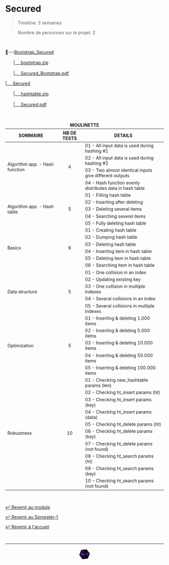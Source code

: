 # Secured

> Timeline: 3 semaines

> Nombre de personnes sur le projet: 2

<br>

📂---[Bootstrap_Secured](https://github.com/Studio-17/Epitech-Subjects/tree/main/Semester-1/B-CPE-110/Secured/Bootstrap_Secured)

ㅤㅤ|\_\_\_[bootstrap.zip](https://github.com/Studio-17/Epitech-Subjects/blob/main/Semester-1/B-CPE-110/Secured/Bootstrap_Secured/bootstrap.zip)

ㅤㅤ|\_\_\_[Secured_Bootstrap.pdf](https://github.com/Studio-17/Epitech-Subjects/blob/main/Semester-1/B-CPE-110/Secured/Bootstrap_Secured/Secured_Bootstrap.pdf)

|\_\_\_[Secured](https://github.com/Studio-17/Epitech-Subjects/tree/main/Semester-1/B-CPE-110/Secured/Secured)

ㅤㅤ|\_\_\_[hashtable.zip](https://github.com/Studio-17/Epitech-Subjects/blob/main/Semester-1/B-CPE-110/Secured/Secured/hashtable.zip)

ㅤㅤ|\_\_\_[Secured.pdf](https://github.com/Studio-17/Epitech-Subjects/blob/main/Semester-1/B-CPE-110/Secured/Secured/Secured.pdf)


<br>


<table align="center">
    <thead>
        <tr>
            <td colspan="3" align="center"><strong>MOULINETTE</strong></td>
        </tr>
        <tr>
            <th>SOMMAIRE</th>
            <th>NB DE TESTS</th>
            <th>DETAILS</th>
        </tr>
    </thead>
    <tbody>
        <tr>
            <td rowspan="4">Algorithm app. - Hash function</td>
            <td rowspan="4" style="text-align: center;">4</td>
            <td>01 - All input data is used during hashing #1</td>
        </tr>
    		<tr>
			<td>02 - All input data is used during hashing #2</td>
		</tr>
		<tr>
			<td>03 - Two almost identical inputs give different outputs</td>
		</tr>
		<tr>
			<td>04 - Hash function evenly distributes data in hash table</td>
		</tr>
        <tr>
            <td rowspan="5">Algorithm app. - Hash table</td>
            <td rowspan="5" style="text-align: center;">5</td>
            <td>01 - Filling hash table</td>
        </tr>
    		<tr>
			<td>02 - Inserting after deleting</td>
		</tr>
		<tr>
			<td>03 - Deleting several items</td>
		</tr>
		<tr>
			<td>04 - Searching severel items</td>
		</tr>
		<tr>
			<td>05 - Fully deleting hash table</td>
		</tr>
        <tr>
            <td rowspan="6">Basics</td>
            <td rowspan="6" style="text-align: center;">6</td>
            <td>01 - Creating hash table</td>
        </tr>
    		<tr>
			<td>02 - Dumping hash table</td>
		</tr>
		<tr>
			<td>03 - Deleting hash table</td>
		</tr>
		<tr>
			<td>04 - Inserting item in hash table</td>
		</tr>
		<tr>
			<td>05 - Deleting item in hash table</td>
		</tr>
		<tr>
			<td>06 - Searching item in hash table</td>
		</tr>
        <tr>
            <td rowspan="5">Data structure</td>
            <td rowspan="5" style="text-align: center;">5</td>
            <td>01 - One collision in an index</td>
        </tr>
    		<tr>
			<td>02 - Updating existing key</td>
		</tr>
		<tr>
			<td>03 - One collision in multiple indexes</td>
		</tr>
		<tr>
			<td>04 - Several collisions in an index</td>
		</tr>
		<tr>
			<td>05 - Several collisions in multiple indexes</td>
		</tr>
        <tr>
            <td rowspan="5">Optimization</td>
            <td rowspan="5" style="text-align: center;">5</td>
            <td>01 - Inserting & deleting 1.000 items</td>
        </tr>
    		<tr>
			<td>02 - Inserting & deleting 5.000 items</td>
		</tr>
		<tr>
			<td>03 - Inserting & deleting 10.000 items</td>
		</tr>
		<tr>
			<td>04 - Inserting & deleting 50.000 items</td>
		</tr>
		<tr>
			<td>05 - Inserting & deleting 100.000 items</td>
		</tr>
        <tr>
            <td rowspan="10">Robustness</td>
            <td rowspan="10" style="text-align: center;">10</td>
            <td>01 - Checking new_hashtable params (len)</td>
        </tr>
    		<tr>
			<td>02 - Checking ht_insert params (ht)</td>
		</tr>
		<tr>
			<td>03 - Checking ht_insert params (key)</td>
		</tr>
		<tr>
			<td>04 - Checking ht_insert params (data)</td>
		</tr>
		<tr>
			<td>05 - Checking ht_delete params (ht)</td>
		</tr>
		<tr>
			<td>06 - Checking ht_delete params (key)</td>
		</tr>
		<tr>
			<td>07 - Checking ht_delete params (not found)</td>
		</tr>
		<tr>
			<td>08 - Checking ht_search params (ht)</td>
		</tr>
		<tr>
			<td>09 - Checking ht_search params (key)</td>
		</tr>
		<tr>
			<td>10 - Checking ht_search params (not found)</td>
		</tr>
	</tbody>
</table>

<br>

[↩️ Revenir au module](https://github.com/Studio-17/Epitech-Subjects/blob/main/Semester-1/B-CPE-110)

[↩️ Revenir au Semester-1](https://github.com/Studio-17/Epitech-Subjects/blob/main/Semester-1)

[↩️ Revenir à l'accueil](https://github.com/Studio-17/Epitech-Subjects/)

<br>

---

<div align="center">

<a href="https://github.com/Studio-17" target="_blank"><img src="../../../assets/voc17.gif" width="40"></a>

</div>